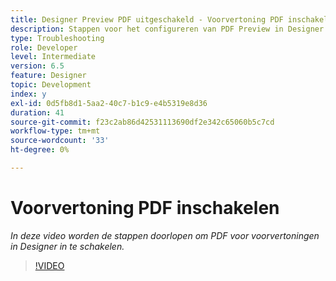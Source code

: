 ```yaml
---
title: Designer Preview PDF uitgeschakeld - Voorvertoning PDF inschakelen
description: Stappen voor het configureren van PDF Preview in Designer
type: Troubleshooting
role: Developer
level: Intermediate
version: 6.5
feature: Designer
topic: Development
index: y
exl-id: 0d5fb8d1-5aa2-40c7-b1c9-e4b5319e8d36
duration: 41
source-git-commit: f23c2ab86d42531113690df2e342c65060b5c7cd
workflow-type: tm+mt
source-wordcount: '33'
ht-degree: 0%

---
```


# Voorvertoning PDF inschakelen

*In deze video worden de stappen doorlopen om PDF voor voorvertoningen in Designer in te schakelen.*

>[!VIDEO](https://video.tv.adobe.com/v/335500?quality=12&learn=on)
